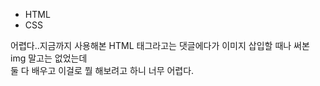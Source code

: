 + HTML
+ CSS

어렵다..지금까지 사용해본 HTML 태그라고는 댓글에다가 이미지 삽입할 때나 써본 img 말고는 없었는데 <br>
둘 다 배우고 이걸로 뭘 해보려고 하니 너무 어렵다.
